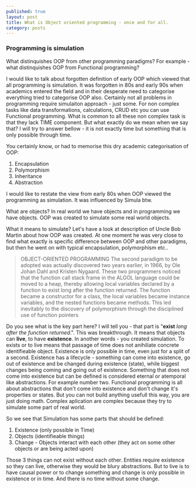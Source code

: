 ```yaml
---
published: true
layout: post
title: What is Object oriented programming - once and for all.
category: posts
---
```

### Programming is simulation

What distinquishes OOP from other programming paradigms? For example - what distinquishes OOP from Functional programming?

I would like to talk about forgotten definition of early OOP which viewed that all programming is simulation. It was forgotten in 80s and early 90s when academics entered the field and in their desperate need to categorise everything tried to categorise OOP also. Certainly not all problems in programming require simulaiton approach - just some. For non complex tasks like data transformations, calculations, CRUD etc you can use Functional programming. What is common to all these non complex task is that they lack TIME component. But what exactly do we mean when we say that? I will try to answer bellow - it is not exactly time but something that is only possible through time.  

You certainly know, or had to memorise this dry academic categorisation of OOP:

1. Encapsulation
2. Polymorphism
3. Inheritance
4. Abstraction

I would like to restate the view from early 80s when OOP viewed the programming as simulation. It was influenced by Simula btw. 

What are objects? In real world we have objects and in programming we have objects. OOP was created to simulate some real world objects.

What it means to simulate? Let's have a look at description of Uncle Bob Martin about how OOP was created. At one moment he was very close to find what exactly is specific difference between OOP and other paradigms, but then he went on with typical encapsulation, polymorphism etc..

>OBJECT-ORIENTED PROGRAMMING
>The second paradigm to be adopted was actually discovered two years earlier, in 1966,
>by Ole Johan Dahl and Kristen Nygaard. These two programmers noticed that the
>function call stack frame in the ALGOL language could be moved to a heap, thereby
>allowing local variables declared by a function to exist long after the function returned.
>The function became a constructor for a class, the local variables became instance
>variables, and the nested functions became methods. This led inevitably to the discovery
>of polymorphism through the disciplined use of function pointers

Do you see what is the key part here? I will tell you - that part is "**exist** *long after the function returned*.". This was breakthrough. It means that objects can **live**, to have **existence**. In another words - you created simulation. To exists or to live means that passage of time does not anihiliate concrete identifieable object. Existence is only possible in time, even just for a split of a second. Existence has a lifecycle - something can come into existence, go out of existence and be changed during existence (state), while biggest changes being coming and going out of existence. Something that does not come into existence but can be defined is considered eternal or atemporal like abstractions. For example number two. Functional programming is all about abstractions that don't come into existence and don't change it's properties or states. But you can not build anything usefull this way, you are just doing math. Complex aplication are complex because they try to simulate some part of real world.

So we see that Simulation has some parts that should be defined:

1. Existence (only possible in Time)
2. Objects (identifieable things)
3. Change - Objects interact with each other (they act on some other objects or are being acted upon)

Those 3 things can not exist without each other. Entities require existence so they can live, otherwise they would be blury abstractions. But to live is to have causal power or to change something and change is only possible in existence or in time. And there is no time without some change. 